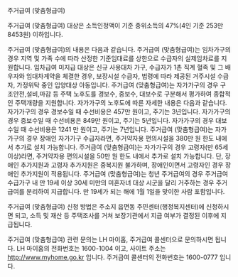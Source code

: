 주거급여 (맞춤형급여)


주거급여 (맞춤형급여) 대상은 소득인정액이 기준 중위소득의 47%(4인 기준 253만 8453원) 이하입니다.


주거급여 (맞춤형급여)의 내용은 다음과 같습니다.
주거급여 (맞춤형급여)는 임차가구의 경우 지역 및 가족 수에 따라 산정한 기준임대료를 상한으로 수급자의 실제임차료를 지원합니다. 임차급여 미지급 대상은 신규 사용대차 가구, 수급자가 1촌 직계 혈족 및 그 배우자와 임대차계약을 체결한 경우,  보장시설 수급자, 법령에 따라 제공된 거주시설 수급자, 가정위탁 중인 입양대상 아동입니다.
주거급여 (맞춤형급여)는 자가가구의 경우 구조안전,설비,마감 등 주택 노후도를 경보수, 중보수, 대보수로 구분해서 평가하여 종합적인 주택개량을 지원합니다. 자가가구의 노후도에 따른 자세한 내용은 다음과 같습니다.
자가가구의 경우 경보수일 때 수선비용은 457만 원이고, 주기는 3년입니다.
자가가구의 경우 중보수일 때 수선비용은 849만 원이고, 주기는 5년입니다.
자가가구의 경우 대보수일 때 수선비용은 1241 만 원이고, 주기는 7년입니다.
주거급여 (맞춤형급여)는 자가가구의 경우 장애인 자가가구 수급자라면, 주거약자용 편의시설을 380만 원 한도 내에서 추가로 설치 가능합니다.
주거급여 (맞춤형급여)는 자가가구의 경우 고령자(만 65세 이상)라면, 주거약자용 편의시설을 50만 원 한도 내에서 추가로 설치 가능합니다. 단, 장애인 추가지원과 고령자 추가지원은 중복지원 불가하며, 장애인이면서 고령자인 경우 장애인 추가지원이 적용됩니다.
주거급여 (맞춤형급여)는 청년 주거급여의 경우 주거급여 수급가구 내 만 19세 이상 30세 미만의 미혼자녀 대상 시군을 달리 거주하는 경우 주거급여를 분리하여 지급합니다. 만 19세가 되는 해에 1월 1일을 맞이한 사람 포함입니다.


주거급여 (맞춤형급여) 신청 방법은 주소지 읍면동 주민센터(행정복지센터)에 신청하시면 되고, 소득 및 재산 등 주택조사를 거쳐 보장기관에서 지급 여부가 결정된 이후에 지급됩니다.


주거급여 (맞춤형급여) 관련 문의는 LH 마이홈, 주거급여 콜센터으로 문의하시면 됩니다. LH 마이홈의 전화번호는 1600-1004 이고, 사이트 주소는 http://www.myhome.go.kr 입니다. 주거급여 콜센터의 전화번호는 1600-0777 입니다.